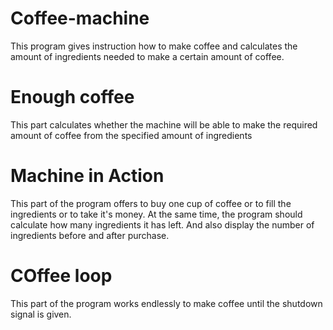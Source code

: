 # Coffee-machine
This program gives instruction how to make coffee and calculates the amount of ingredients needed to make a certain amount of coffee.


# Enough coffee
This part calculates whether the machine will be able to make the required amount of coffee from the specified amount of ingredients


# Machine in Action
This part of the program offers to buy one cup of coffee or to fill the ingredients or to take it's money. At the same time, the program should calculate how many ingredients it has left. And also display the number of ingredients before and after purchase.


# COffee loop
This part of the program works endlessly to make coffee until the shutdown signal is given.
